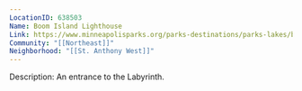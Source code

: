 ```yaml
---
LocationID: 638503
Name: Boom Island Lighthouse
Link: https://www.minneapolisparks.org/parks-destinations/parks-lakes/boom_island_park/ 
Community: "[[Northeast]]"
Neighborhood: "[[St. Anthony West]]"
---
```


Description:
An entrance to the Labyrinth.
